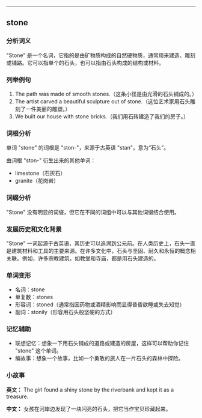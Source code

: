 
---------------
## stone
### 分析词义
"Stone" 是一个名词，它指的是由矿物质构成的自然硬物质，通常用来建造、雕刻或铺路。它可以指单个的石头，也可以指由石头构成的结构或材料。

### 列举例句
1. The path was made of smooth stones.（这条小径是由光滑的石头铺成的。）
2. The artist carved a beautiful sculpture out of stone.（这位艺术家用石头雕刻了一件美丽的雕塑。）
3. We built our house with stone bricks.（我们用石砖建造了我们的房子。）

### 词根分析
单词 "stone" 的词根是 "ston-"，来源于古英语 "stan"，意为“石头”。

由词根 "ston-" 衍生出来的其他单词：
- limestone（石灰石）
- granite（花岗岩）

### 词缀分析
"Stone" 没有明显的词缀，但它在不同的词组中可以与其他词缀结合使用。

### 发展历史和文化背景
"Stone" 一词起源于古英语，其历史可以追溯到公元前。在人类历史上，石头一直是建筑材料和工具的主要来源。在许多文化中，石头与坚固、耐久和永恒的概念相关联。例如，许多宗教建筑，如教堂和寺庙，都是用石头建造的。

### 单词变形
- 名词：stone
- 单复数：stones
- 形容词：stoned（通常指因药物或酒精影响而显得昏昏欲睡或失去知觉）
- 副词：stonily（形容用石头般坚硬的方式）

### 记忆辅助
- 联想记忆：想象一下用石头铺成的道路或建造的房屋，这样可以帮助你记住 "stone" 这个单词。
- 编故事：想象一个故事，比如一个勇敢的旅人在一片石头的森林中探险。

### 小故事
**英文：** The girl found a shiny stone by the riverbank and kept it as a treasure.

**中文：** 女孩在河岸边发现了一块闪亮的石头，把它当作宝贝珍藏起来。

